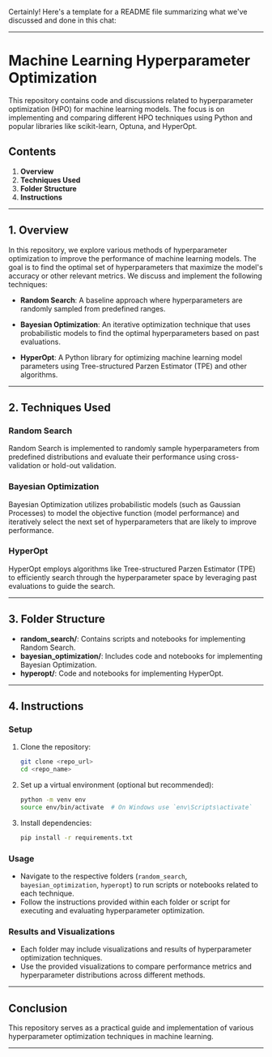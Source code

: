 Certainly! Here's a template for a README file summarizing what we've discussed and done in this chat:

---

# Machine Learning Hyperparameter Optimization

This repository contains code and discussions related to hyperparameter optimization (HPO) for machine learning models. The focus is on implementing and comparing different HPO techniques using Python and popular libraries like scikit-learn, Optuna, and HyperOpt.

## Contents

1. **Overview**
2. **Techniques Used**
3. **Folder Structure**
4. **Instructions**

---

## 1. Overview

In this repository, we explore various methods of hyperparameter optimization to improve the performance of machine learning models. The goal is to find the optimal set of hyperparameters that maximize the model's accuracy or other relevant metrics. We discuss and implement the following techniques:

- **Random Search**: A baseline approach where hyperparameters are randomly sampled from predefined ranges.
  
- **Bayesian Optimization**: An iterative optimization technique that uses probabilistic models to find the optimal hyperparameters based on past evaluations.
  
- **HyperOpt**: A Python library for optimizing machine learning model parameters using Tree-structured Parzen Estimator (TPE) and other algorithms.

---

## 2. Techniques Used

### Random Search

Random Search is implemented to randomly sample hyperparameters from predefined distributions and evaluate their performance using cross-validation or hold-out validation.

### Bayesian Optimization

Bayesian Optimization utilizes probabilistic models (such as Gaussian Processes) to model the objective function (model performance) and iteratively select the next set of hyperparameters that are likely to improve performance.

### HyperOpt

HyperOpt employs algorithms like Tree-structured Parzen Estimator (TPE) to efficiently search through the hyperparameter space by leveraging past evaluations to guide the search.

---

## 3. Folder Structure

- **random_search/**: Contains scripts and notebooks for implementing Random Search.
- **bayesian_optimization/**: Includes code and notebooks for implementing Bayesian Optimization.
- **hyperopt/**: Code and notebooks for implementing HyperOpt.

---

## 4. Instructions

### Setup

1. Clone the repository:

   ```bash
   git clone <repo_url>
   cd <repo_name>
   ```

2. Set up a virtual environment (optional but recommended):

   ```bash
   python -m venv env
   source env/bin/activate  # On Windows use `env\Scripts\activate`
   ```

3. Install dependencies:

   ```bash
   pip install -r requirements.txt
   ```

### Usage

- Navigate to the respective folders (`random_search`, `bayesian_optimization`, `hyperopt`) to run scripts or notebooks related to each technique.
- Follow the instructions provided within each folder or script for executing and evaluating hyperparameter optimization.

### Results and Visualizations

- Each folder may include visualizations and results of hyperparameter optimization techniques.
- Use the provided visualizations to compare performance metrics and hyperparameter distributions across different methods.

---

## Conclusion

This repository serves as a practical guide and implementation of various hyperparameter optimization techniques in machine learning.

---
